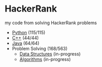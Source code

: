 # HackerRank

my code from solving HackerRank problems

- [Python](Python/Python.md) (115/115)
- [C++](Cpp/Cpp.md) (44/44)
- [Java](Java/Java.md) (64/64)
- Problem Solving (168/563)
  - [Data Structures](Data_Structures/Data_Structures.md) (in-progress)
  - [Algorithms](Algorithms/Algorithms.md) (in-progress)

